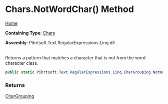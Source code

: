 # Chars\.NotWordChar\(\) Method

[Home](../../../../../../README.md)

**Containing Type**: [Chars](../README.md)

**Assembly**: Pihrtsoft\.Text\.RegularExpressions\.Linq\.dll

\
Returns a pattern that matches a character that is not from the word character class\.

```csharp
public static Pihrtsoft.Text.RegularExpressions.Linq.CharGrouping NotWordChar()
```

### Returns

[CharGrouping](../../CharGrouping/README.md)

